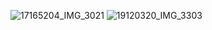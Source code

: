 ![17165204_IMG_3021](https://user-images.githubusercontent.com/44132199/178732000-bac0c6a8-118e-4ad2-9d0c-b97927471972.jpg)
![19120320_IMG_3303](https://user-images.githubusercontent.com/44132199/178731674-3c3c1be7-b171-434d-8d9a-39f4eaad9137.jpg)

